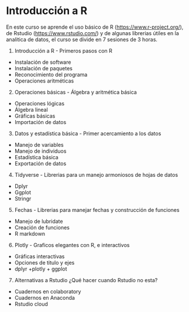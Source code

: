 # Introducción a R

En este curso se aprende el uso básico de R (https://www.r-project.org/), de Rstudio (https://www.rstudio.com/) y de algunas librerias útiles en la analitica de datos, el curso se divide en 7 sesiones de 3 horas.

1. Introducción a R - Primeros pasos con R 
  - Instalación de software 
  - Instalación de paquetes 
  - Reconocimiento del programa
  - Operaciones aritméticas

2. Operaciones básicas  - Álgebra y aritmética básica 
  - Operaciones lógicas 
  - Álgebra lineal
  - Gráficas básicas
  - Importación de datos

3. Datos y estadística básica  - Primer acercamiento a los datos 
  - Manejo de variables 
  - Manejo de individuos 
  - Estadística básica 
  - Exportación de datos

4. Tidyverse - Librerias para un manejo armoniosos de hojas de datos
- Dplyr
- Ggplot 
- Stringr

5. Fechas - Librerias para manejar fechas y construcción de funciones 
- Manejo de lubridate
- Creación de funciones 
- R markdown

6. Plotly - Graficos elegantes con R, e interactivos 
- Gráficas interactivas 
- Opciones de titulo y ejes 
- dplyr +plotly + ggplot

7. Alternativas a Rstudio ¿Qué hacer cuando Rstudio no esta? 
- Cuadernos en colaboratory
- Cuadernos en Anaconda
- Rstudio cloud

